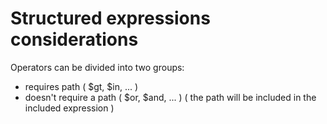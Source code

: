 
Structured expressions considerations
=====================================

Operators can be divided into two groups:

- requires path ( $gt, $in, ... )
- doesn\'t require a path ( $or, $and, ... ) ( the path will be included in the included expression )

